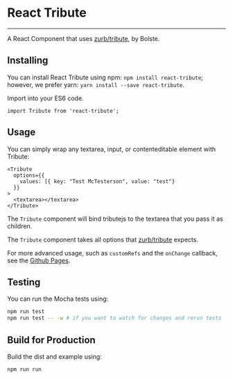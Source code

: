 # React Tribute
---

A React Component that uses [zurb/tribute](https://github.com/zurb/tribute), by Bolste.

## Installing

You can install React Tribute using npm: `npm install react-tribute`; however, we
prefer yarn: `yarn install --save react-tribute`.

Import into your ES6 code.

```
import Tribute from 'react-tribute';
```

## Usage

You can simply wrap any textarea, input, or contenteditable element with Tribute:

```
<Tribute
  options={{
    values: [{ key: "Test McTesterson", value: "test"}  
  }}
>
  <textarea></textarea>
</Tribute>
```

The `Tribute` component will bind tributejs to the textarea that you pass it as children.

The `Tribute` component takes all options that [zurb/tribute](https://github.com/zurb/tribute) expects.

For more advanced usage, such as `customRefs` and the `onChange` callback, see the [Github Pages](https://bolstedev.github.io/react-tribute).

## Testing

You can run the Mocha tests using:

```bash
npm run test
npm run test -- -w # if you want to watch for changes and rerun tests
```

## Build for Production

Build the dist and example using:

```bash
npm run run
```
